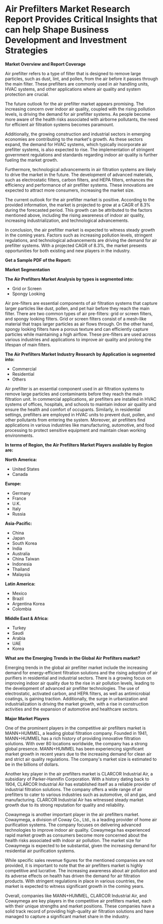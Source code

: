 <p><h1>Air Prefilters Market Research Report Provides Critical Insights that can help Shape Business Development and Investment Strategies</h1></p>
<p><strong>Market Overview and Report Coverage</strong></p>
<p>Air prefilter refers to a type of filter that is designed to remove large particles, such as dust, lint, and pollen, from the air before it passes through the main filter. These prefilters are commonly used in air handling units, HVAC systems, and other applications where air quality and system protection are crucial.</p>
<p>The future outlook for the air prefilter market appears promising. The increasing concern over indoor air quality, coupled with the rising pollution levels, is driving the demand for air prefilter systems. As people become more aware of the health risks associated with airborne pollutants, the need for efficient air filtration systems becomes paramount.</p>
<p>Additionally, the growing construction and industrial sectors in emerging economies are contributing to the market's growth. As these sectors expand, the demand for HVAC systems, which typically incorporate air prefilter systems, is also expected to rise. The implementation of stringent government regulations and standards regarding indoor air quality is further fueling the market growth.</p>
<p>Furthermore, technological advancements in air filtration systems are likely to drive the market in the future. The development of advanced materials, such as electrostatic filters, carbon filters, and HEPA filters, enhances the efficiency and performance of air prefilter systems. These innovations are expected to attract more consumers, increasing the market size.</p>
<p>The current outlook for the air prefilter market is positive. According to the provided information, the market is projected to grow at a CAGR of 8.3% during the forecasted period. This growth can be attributed to the factors mentioned above, including the rising awareness of indoor air quality, increasing industrialization, and technological advancements.</p>
<p>In conclusion, the air prefilter market is expected to witness steady growth in the coming years. Factors such as increasing pollution levels, stringent regulations, and technological advancements are driving the demand for air prefilter systems. With a projected CAGR of 8.3%, the market presents opportunities for both existing and new players in the industry.</p>
<p><strong>Get a Sample PDF of the Report:</strong> </p>
<p><strong>Market Segmentation</strong></p>
<p><strong>The Air Prefilters Market Analysis by types is segmented into:</strong></p>
<p><ul><li>Grid or Screen</li><li>Spongy Looking</li></ul></p>
<p><p>Air pre-filters are essential components of air filtration systems that capture larger particles like dust, pollen, and pet hair before they reach the main filter. There are two common types of air pre-filters: grid or screen filters, and spongy looking filters. Grid or screen filters consist of a mesh-like material that traps larger particles as air flows through. On the other hand, spongy looking filters have a porous texture and can efficiently capture particles while maintaining a high airflow. These pre-filters are used across various industries and applications to improve air quality and prolong the lifespan of main filters.</p></p>
<p><strong>The Air Prefilters Market Industry Research by Application is segmented into:</strong></p>
<p><ul><li>Commercial</li><li>Residential</li><li>Others</li></ul></p>
<p><p>Air prefilter is an essential component used in air filtration systems to remove large particles and contaminants before they reach the main filtration unit. In commercial applications, air prefilters are installed in HVAC systems of offices, hospitals, and schools to maintain indoor air quality and ensure the health and comfort of occupants. Similarly, in residential settings, prefilters are employed in HVAC units to prevent dust, pollen, and other pollutants from entering the system. Moreover, air prefilters find applications in various industries like manufacturing, automotive, and food processing to protect sensitive equipment and maintain clean working environments.</p></p>
<p><strong>In terms of Region, the Air Prefilters Market Players available by Region are:</strong></p>
<p>
    <p> <strong> North America: </strong>
        <ul>
            <li>United States</li>
            <li>Canada</li>
        </ul>
        </p> 
    <p> <strong> Europe: </strong>
        <ul>
            <li>Germany</li>
            <li>France</li>
            <li>U.K.</li>
            <li>Italy</li>
            <li>Russia</li>
        </ul>
        </p> 
    <p> <strong> Asia-Pacific: </strong>
        <ul>
            <li>China</li>
            <li>Japan</li>
            <li>South Korea</li>
            <li>India</li>
            <li>Australia</li>
            <li>China Taiwan</li>
            <li>Indonesia</li>
            <li>Thailand</li>
            <li>Malaysia</li>
        </ul>
        </p> 
    <p> <strong> Latin America: </strong>
        <ul>
            <li>Mexico</li>
            <li>Brazil</li>
            <li>Argentina Korea</li>
            <li>Colombia</li>
        </ul>
        </p> 
    <p> <strong> Middle East & Africa: </strong>
        <ul>
            <li>Turkey</li>
            <li>Saudi</li>
            <li>Arabia</li>
            <li>UAE</li>
            <li>Korea</li>
        </ul>
    </p>
    </p>
<p><strong>What are the Emerging Trends in the Global Air Prefilters market?</strong></p>
<p><p>Emerging trends in the global air prefilter market include the increasing demand for energy-efficient filtration solutions and the rising adoption of air purifiers in residential and industrial sectors. There is a growing focus on improving indoor air quality due to the rise in air pollution levels, leading to the development of advanced air prefilter technologies. The use of electrostatic, activated carbon, and HEPA filters, as well as antimicrobial coatings, is gaining traction. Additionally, the surge in urbanization and industrialization is driving the market growth, with a rise in construction activities and the expansion of automotive and healthcare sectors.</p></p>
<p><strong>Major Market Players</strong></p>
<p><p>One of the prominent players in the competitive air prefilters market is MANN+HUMMEL, a leading global filtration company. Founded in 1941, MANN+HUMMEL has a rich history of providing innovative filtration solutions. With over 80 locations worldwide, the company has a strong global presence. MANN+HUMMEL has been experiencing significant market growth in recent years due to the increasing demand for clean air and strict air quality regulations. The company's market size is estimated to be in the billions of dollars.</p><p>Another key player in the air prefilters market is CLARCOR Industrial Air, a subsidiary of Parker-Hannifin Corporation. With a history dating back to 1904, CLARCOR Industrial Air has established itself as a reliable provider of industrial filtration solutions. The company offers a wide range of air prefilters to cater to various industries such as automotive, oil and gas, and manufacturing. CLARCOR Industrial Air has witnessed steady market growth due to its strong reputation for quality and reliability.</p><p>Cowaymega is another important player in the air prefilters market. Cowaymega, a division of Coway Co., Ltd., is a leading provider of home air purification systems. The company focuses on delivering advanced technologies to improve indoor air quality. Cowaymega has experienced rapid market growth as consumers become more concerned about the health risks associated with indoor air pollution. The market size for Cowaymega is expected to be substantial, given the increasing demand for residential air purification systems.</p><p>While specific sales revenue figures for the mentioned companies are not provided, it is important to note that the air prefilters market is highly competitive and lucrative. The increasing awareness about air pollution and its adverse effects on health has driven the demand for air filtration products. With stringent regulations in place in various countries, the market is expected to witness significant growth in the coming years.</p><p>Overall, companies like MANN+HUMMEL, CLARCOR Industrial Air, and Cowaymega are key players in the competitive air prefilters market, each with their unique strengths and market positions. These companies have a solid track record of providing high-quality air filtration solutions and have managed to capture a significant market share in the industry.</p></p>